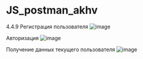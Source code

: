 # JS_postman_akhv
4.4.9
Регистрация пользователя
![image](https://user-images.githubusercontent.com/87982756/206661422-e2e56800-c0ea-4650-bf9d-b376038bc830.png)

Авторизация
![image](https://user-images.githubusercontent.com/87982756/206661479-0bb6f742-6fd1-4efd-82ed-0c914849c34b.png)

Получение данных текущего пользователя
![image](https://user-images.githubusercontent.com/87982756/206661524-e8e994cb-234e-4229-862f-d225689a8165.png)
